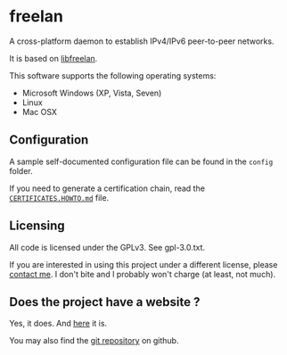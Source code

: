 freelan
=======

A cross-platform daemon to establish IPv4/IPv6 peer-to-peer networks.

It is based on [libfreelan](https://github.com/freelan-developers/libfreelan).

This software supports the following operating systems:

 - Microsoft Windows (XP, Vista, Seven)
 - Linux
 - Mac OSX

Configuration
-------------

A sample self-documented configuration file can be found in the `config` folder.

If you need to generate a certification chain, read the [`CERTIFICATES.HOWTO.md`](CERTIFICATES.HOWTO.md) file.

Licensing
---------

All code is licensed under the GPLv3. See gpl-3.0.txt.

If you are interested in using this project under a different license, please [contact me](mailto:julien.kauffmann__AT__freelan.org). I don't bite and I probably won't charge (at least, not much).

Does the project have a website ?
---------------------------------

Yes, it does. And [here](http://www.freelan.org) it is. 

You may also find the [git repository](https://github.com/freelan-developers/freelan) on github.
